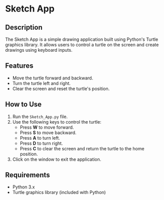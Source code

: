 # Sketch App

## Description
The Sketch App is a simple drawing application built using Python's Turtle graphics library. It allows users to control a turtle on the screen and create drawings using keyboard inputs.

## Features
- Move the turtle forward and backward.
- Turn the turtle left and right.
- Clear the screen and reset the turtle's position.

## How to Use
1. Run the `Sketch_App.py` file.
2. Use the following keys to control the turtle:
   - Press **W** to move forward.
   - Press **S** to move backward.
   - Press **A** to turn left.
   - Press **D** to turn right.
   - Press **C** to clear the screen and return the turtle to the home position.
3. Click on the window to exit the application.

## Requirements
- Python 3.x
- Turtle graphics library (included with Python)


